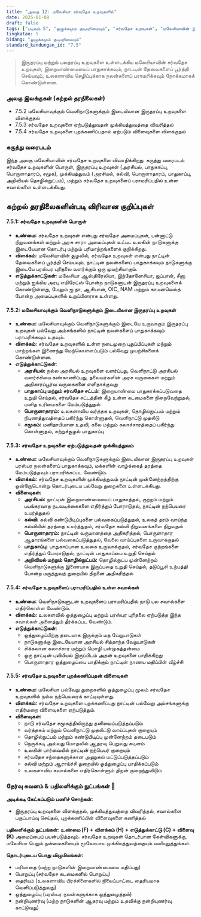 ```yaml
---
title: "அலகு 12: மலேசியா சர்வதேச உறவுகளில்"
date: 2025-01-08
draft: false
tags: ["படிவம் 5", "ஒழுக்கமும் குடியுரிமையும்", "சர்வதேச உறவுகள்", "மலேசியாவின் இராஜதந்திரம்", "சர்வதேச ஒத்துழைப்பு", "நாட்டின் வெளியுறவுக் கொள்கை"]
tingkatan: 5
bidang: "ஒழுக்கமும் குடியுரிமையும்"
standard_kandungan_id: "7.5"
---
```


> இருதரப்பு மற்றும் பலதரப்பு உறவுகளை உள்ளடக்கிய மலேசியாவின் சர்வதேச உறவுகள், இறையாண்மையைப் பாதுகாக்கவும், நாட்டின் தேவைகளைப் பூர்த்தி செய்யவும், உலகளாவிய செழிப்புக்காக நலன்களைப் பராமரிக்கவும் நோக்கமாகக் கொண்டுள்ளன.

### அலகு இலக்குகள் (கற்றல் தரநிலைகள்)

- 7.5.2 மலேசியாவுக்கும் வெளிநாடுகளுக்கும் இடையிலான இருதரப்பு உறவுகளை விளக்குதல்
- 7.5.3 சர்வதேச உறவுகளை ஏற்படுத்துவதன் முக்கியத்துவத்தை விவரித்தல்
- 7.5.4 சர்வதேச உறவுகளை புறக்கணிப்பதால் ஏற்படும் விளைவுகளை விளக்குதல்

### கருத்து வரைபடம்

இந்த அலகு மலேசியாவின் சர்வதேச உறவுகளை விவாதிக்கிறது. கருத்து வரைபடம் சர்வதேச உறவுகளின் பொருள், இருதரப்பு உறவுகள் (அரசியல், பாதுகாப்பு, பொருளாதாரம், சமூக), முக்கியத்துவம் (அரசியல், கல்வி, பொருளாதாரம், பாதுகாப்பு, அறிவியல் தொழில்நுட்பம்), மற்றும் சர்வதேச உறவுகளைப் பராமரிப்பதில் உள்ள சவால்களை உள்ளடக்கியது.

## கற்றல் தரநிலைகளின்படி விரிவான குறிப்புகள்

#### 7.5.1: சர்வதேச உறவுகளின் பொருள்

- **உண்மை:** சர்வதேச உறவுகள் என்பது சர்வதேச அமைப்புகள், பன்னாட்டு நிறுவனங்கள் மற்றும் அரசு சாரா அமைப்புகள் உட்பட உலகின் நாடுகளுக்கு இடையேயான தொடர்பு மற்றும் பரிமாற்றங்களைக் குறிக்கிறது.
- **விளக்கம்:** மலேசியாவின் சூழலில், சர்வதேச உறவுகள் என்பது நாட்டின் தேவைகளைப் பூர்த்தி செய்யவும், நாட்டின் நலன்களைப் பாதுகாக்கவும் நாடுகளுக்கு இடையே பரஸ்பர புரிதலை வளர்க்கும் ஒரு முயற்சியாகும்.
- **எடுத்துக்காட்டுகள்:** மலேசியா ஆஸ்திரேலியா, இந்தோனேசியா, ஜப்பான், சீனா மற்றும் ஐக்கிய அரபு எமிரேட்ஸ் போன்ற நாடுகளுடன் இருதரப்பு உறவுகளைக் கொண்டுள்ளது, மேலும் ஐ.நா, ஆசியான், OIC, NAM மற்றும் காமன்வெல்த் போன்ற அமைப்புகளில் உறுப்பினராக உள்ளது.

#### 7.5.2: மலேசியாவுக்கும் வெளிநாடுகளுக்கும் இடையிலான இருதரப்பு உறவுகள்

- **உண்மை:** மலேசியாவுக்கும் வெளிநாடுகளுக்கும் இடையே உருவாகும் இருதரப்பு உறவுகள் பல்வேறு அம்சங்களில் நாட்டின் நலன்களைப் பாதுகாக்கவும் பராமரிக்கவும் உதவும்.
- **விளக்கம்:** சர்வதேச உறவுகளில் உள்ள நடைமுறை புதுப்பிப்புகள் மற்றும் மாற்றங்கள் இணைந்து மேற்கொள்ளப்படும் பல்வேறு முயற்சிகளைக் கொண்டுள்ளன.
- **எடுத்துக்காட்டுகள்:**
  - **அரசியல்:** நல்ல அரசியல் உறவுகளை வளர்ப்பது, வெளிநாட்டு அரசியல் வளர்ச்சியை கண்காணிப்பது, தலைவர்களின் அரச வருகைகள் மற்றும் அதிகாரப்பூர்வ வருகைகளை எளிதாக்குவது
  - **பாதுகாப்பு மற்றும் சர்வதேச சட்டம்:** இறையாண்மை பாதுகாக்கப்படுவதை உறுதி செய்தல், சர்வதேச சட்டத்தின் கீழ் உள்ள கடமைகளை நிறைவேற்றுதல், மனித உரிமைகளை மேம்படுத்துதல்
  - **பொருளாதாரம்:** உலகளாவிய வர்த்தக உறவுகள், தொழில்நுட்பம் மற்றும் நிபுணத்துவத்தைப் பகிர்ந்து கொள்ளுதல், வெளிநாட்டு முதலீடு
  - **சமூகம்:** மனிதாபிமான உதவி, கலை மற்றும் கலாச்சாரத்தைப் பகிர்ந்து கொள்ளுதல், சுற்றுச்சூழல் பாதுகாப்பு

#### 7.5.3: சர்வதேச உறவுகளை ஏற்படுத்துவதன் முக்கியத்துவம்

- **உண்மை:** மலேசியாவுக்கும் வெளிநாடுகளுக்கும் இடையிலான இருதரப்பு உறவுகள் பரஸ்பர நலன்களைப் பாதுகாக்கவும், மக்களின் வாழ்க்கைத் தரத்தை மேம்படுத்தவும் பராமரிக்கப்பட வேண்டும்.
- **விளக்கம்:** சர்வதேச உறவுகளின் முக்கியத்துவம் நாட்டின் முன்னேற்றத்திற்கு ஒன்றோடொன்று தொடர்புடைய பல்வேறு துறைகளை உள்ளடக்கியது.
- **விளைவுகள்:**
  - **அரசியல்:** நாட்டின் இறையாண்மையைப் பாதுகாத்தல், குற்றம் மற்றும் பயங்கரவாத நடவடிக்கைகளை எதிர்த்துப் போராடுதல், நாட்டின் நற்பெயரை உயர்த்துதல்
  - **கல்வி:** கல்வி கண்டுபிடிப்புகளை பல்வகைப்படுத்துதல், உலகத் தரம் வாய்ந்த கல்வியின் தரத்தை உயர்த்துதல், சர்வதேச கல்வி நிறுவனங்களை நிறுவுதல்
  - **பொருளாதாரம்:** நாட்டின் வருமானத்தை அதிகரித்தல், பொருளாதார ஆதாரங்களை பல்வகைப்படுத்துதல், வேலை வாய்ப்புகளை உருவாக்குதல்
  - **பாதுகாப்பு:** பாதுகாப்பான உலகை உருவாக்குதல், சர்வதேச குற்றங்களை எதிர்த்துப் போராடுதல், நாட்டின் பாதுகாப்பை உறுதி செய்தல்
  - **அறிவியல் மற்றும் தொழில்நுட்பம்:** தொழில்நுட்ப முன்னேற்றம் வெளிநாடுகளுக்கு இணையாக இருப்பதை உறுதி செய்தல், தடுப்பூசி உற்பத்தி போன்ற மருத்துவத் துறையில் திறனை அதிகரித்தல்

#### 7.5.4: சர்வதேச உறவுகளைப் பராமரிப்பதில் உள்ள சவால்கள்

- **உண்மை:** வெளிநாடுகளுடன் உறவுகளைப் பராமரிப்பதில் நாடு பல சவால்களை எதிர்கொள்ள வேண்டும்.
- **விளக்கம்:** உலகளவில் ஒத்துழைப்பு மற்றும் பரஸ்பர புரிதலை ஏற்படுத்த இந்த சவால்கள் அனைத்தும் தீர்க்கப்பட வேண்டும்.
- **எடுத்துக்காட்டுகள்:**
  - ஒத்துழைப்பிற்கு தடையாக இருக்கும் மத வேறுபாடுகள்
  - நாடுகளுக்கு இடையேயான அரசியல் சித்தாந்த வேறுபாடுகள்
  - சிக்கலான கலாச்சார மற்றும் மொழி பன்முகத்தன்மை
  - ஒரு நாட்டின் புவியியல் இருப்பிடம் அதன் உறவுகளை பாதிக்கிறது
  - பொருளாதார ஒத்துழைப்பை பாதிக்கும் நாட்டின் நாணய மதிப்பின் வீழ்ச்சி

#### 7.5.5: சர்வதேச உறவுகளை புறக்கணிப்பதன் விளைவுகள்

- **உண்மை:** மலேசியா பல்வேறு துறைகளில் ஒத்துழைப்பு மூலம் சர்வதேச உறவுகளில் நல்ல நற்பெயரைக் காட்டியுள்ளது.
- **விளக்கம்:** சர்வதேச உறவுகளை புறக்கணிப்பது நாட்டின் பல்வேறு அம்சங்களுக்கு எதிர்மறை விளைவுகளை ஏற்படுத்தும்.
- **விளைவுகள்:**
  - நாடு சர்வதேச சமூகத்திலிருந்து தனிமைப்படுத்தப்படும்
  - வர்த்தகம் மற்றும் வெளிநாட்டு முதலீட்டு வாய்ப்புகள் குறையும்
  - தொழில்நுட்பம் மற்றும் கண்டுபிடிப்பு முன்னேற்றம் தடைபடும்
  - நெருக்கடி அல்லது மோதலில் ஆதரவு பெறுவது கடினம்
  - உலகின் பார்வையில் நாட்டின் நற்பெயர் குறையும்
  - சர்வதேச சந்தைகளுக்கான அணுகல் மட்டுப்படுத்தப்படும்
  - கல்வி மற்றும் ஆராய்ச்சி துறையில் ஒத்துழைப்பு பாதிக்கப்படும்
  - உலகளாவிய சவால்களை எதிர்கொள்ளும் திறன் குறைந்துவிடும்

### தேர்வு கவனம் & பதிலளிக்கும் நுட்பங்கள் 📝

**அடிக்கடி கேட்கப்படும் பணிச் சொற்கள்:**
- இருதரப்பு உறவுகளை விளக்குதல், முக்கியத்துவத்தை விவரித்தல், சவால்களை பகுப்பாய்வு செய்தல், புறக்கணிப்பின் விளைவுகளை கணித்தல்

**பதிலளிக்கும் நுட்பங்கள்:**
**உண்மை (F) + விளக்கம் (H) + எடுத்துக்காட்டு (C) + விளைவு (K)** அமைப்பைப் பயன்படுத்தவும். சர்வதேச உறவுகள் தொடர்பான கேள்விகளுக்கு, மலேசியா பெறும் நன்மைகளையும் மூலோபாய முக்கியத்துவத்தையும் வலியுறுத்துங்கள்.

**தொடர்புடைய பொது விழுமியங்கள்:**
- மரியாதை (மற்ற நாடுகளின் இறையாண்மையை மதிப்பது)
- பொறுப்பு (சர்வதேச கடமைகளில் பொறுப்பு)
- தைரியம் (உலகளாவிய பிரச்சினைகளில் நிலைப்பாட்டை தைரியமாக வெளிப்படுத்துவது)
- ஒத்துழைப்பு (பரஸ்பர நலன்களுக்காக ஒத்துழைத்தல்)
- நன்றியுணர்வு (மற்ற நாடுகளின் ஆதரவு மற்றும் உதவிக்கு நன்றியுணர்வு காட்டுவது)